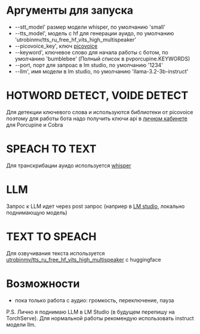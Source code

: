 # Аргументы для запуска
 - --stt_model' размер модели whisper, по умолчанию 'small'
 - --tts_model', модель с hf для генерации ауидо, по умолчанию 'utrobinmv/tts_ru_free_hf_vits_high_multispeaker'
 - --picovoice_key', ключ [picovoice](console.picovoice.ai)
 - --keyword', ключевое слово для начала работы с ботом, по умолчанию 'bumblebee' (Полный список в pvporcupine.KEYWORDS)
 - --port, порт для запроас в lm studio, по умолчанию '1234'
 - --llm', имя модели в lm studio, по умолчанию 'llama-3.2-3b-instruct'

# HOTWORD DETECT, VOIDE DETECT
Для детекции ключевого слова и используются библиотеки от picovoice поэтому для работы бота надо получить ключи api в [личном кабинете](console.picovoice.ai) для Porcupine и Cobra
# SPEACH TO TEXT
Для транскрибации ауидо используется [whisper](https://github.com/openai/whisper?ysclid=m6auv8gebr439068373) 
# LLM
Запрос к LLM идет через post запрос (наприер в [LM studio](https://lmstudio.ai/), локально поднимающую модель)
# TEXT TO SPEACH
Для озвучивания текста используется [utrobinmv/tts_ru_free_hf_vits_high_multispeaker]([utrobinmv/tts_ru_free_hf_vits_high_multispeaker](https://huggingface.co/utrobinmv/tts_ru_free_hf_vits_high_multispeaker)) с huggingface

# Возможности
 - пока только работа с аудио: громкость, переключение, пауза
  
P.S. Лично я поднимаю LLM в LM Studio (в будущем перепишу на TorchServe). Для нормальной работы рекомендую использовать instruct модели llm.

